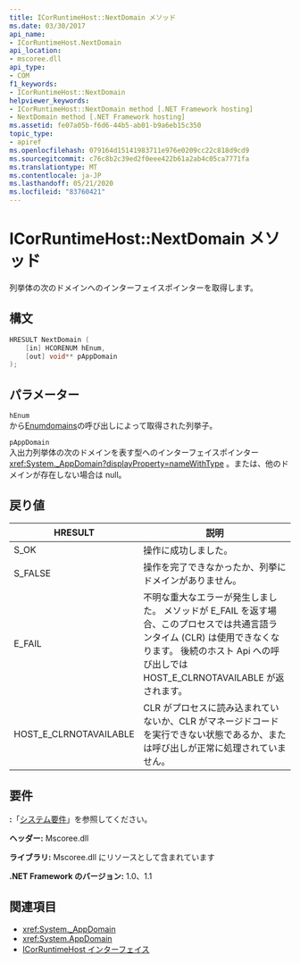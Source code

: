 ```yaml
---
title: ICorRuntimeHost::NextDomain メソッド
ms.date: 03/30/2017
api_name:
- ICorRuntimeHost.NextDomain
api_location:
- mscoree.dll
api_type:
- COM
f1_keywords:
- ICorRuntimeHost::NextDomain
helpviewer_keywords:
- ICorRuntimeHost::NextDomain method [.NET Framework hosting]
- NextDomain method [.NET Framework hosting]
ms.assetid: fe07a05b-f6d6-44b5-ab01-b9a6eb15c350
topic_type:
- apiref
ms.openlocfilehash: 079164d15141983711e976e0209cc22c818d9cd9
ms.sourcegitcommit: c76c8b2c39ed2f0eee422b61a2ab4c05ca7771fa
ms.translationtype: MT
ms.contentlocale: ja-JP
ms.lasthandoff: 05/21/2020
ms.locfileid: "83760421"
---
```

# <a name="icorruntimehostnextdomain-method"></a>ICorRuntimeHost::NextDomain メソッド
列挙体の次のドメインへのインターフェイスポインターを取得します。  
  
## <a name="syntax"></a>構文  
  
```cpp  
HRESULT NextDomain (  
    [in] HCORENUM hEnum,  
    [out] void** pAppDomain  
);  
```  
  
## <a name="parameters"></a>パラメーター  
 `hEnum`  
 から[Enumdomains](icorruntimehost-enumdomains-method.md)の呼び出しによって取得された列挙子。  
  
 `pAppDomain`  
 入出力列挙体の次のドメインを表す型へのインターフェイスポインター <xref:System._AppDomain?displayProperty=nameWithType> 。または、他のドメインが存在しない場合は null。  
  
## <a name="return-value"></a>戻り値  
  
|HRESULT|説明|  
|-------------|-----------------|  
|S_OK|操作に成功しました。|  
|S_FALSE|操作を完了できなかったか、列挙にドメインがありません。|  
|E_FAIL|不明な重大なエラーが発生しました。 メソッドが E_FAIL を返す場合、このプロセスでは共通言語ランタイム (CLR) は使用できなくなります。 後続のホスト Api への呼び出しでは HOST_E_CLRNOTAVAILABLE が返されます。|  
|HOST_E_CLRNOTAVAILABLE|CLR がプロセスに読み込まれていないか、CLR がマネージドコードを実行できない状態であるか、または呼び出しが正常に処理されていません。|  
  
## <a name="requirements"></a>要件  
 **:**「[システム要件](../../get-started/system-requirements.md)」を参照してください。  
  
 **ヘッダー:** Mscoree.dll  
  
 **ライブラリ:** Mscoree.dll にリソースとして含まれています  
  
 **.NET Framework のバージョン:** 1.0、1.1  
  
## <a name="see-also"></a>関連項目

- <xref:System._AppDomain>
- <xref:System.AppDomain>
- [ICorRuntimeHost インターフェイス](icorruntimehost-interface.md)
